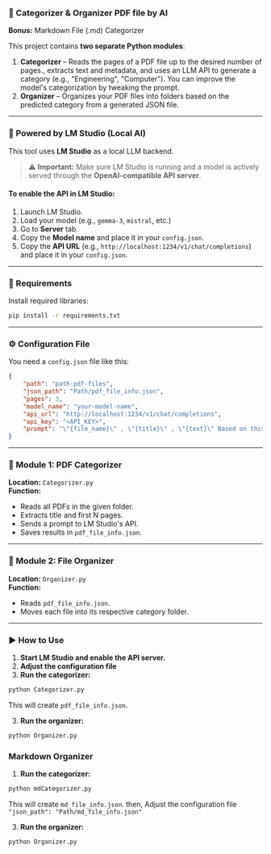 ### 📂 Categorizer & Organizer PDF file by AI
**Bonus:** Markdown File (.md) Categorizer

This project contains **two separate Python modules**:

1. **Categorizer** – Reads the pages of a PDF file up to the desired number of pages., extracts text and metadata, and uses an LLM API to generate a category (e.g., "Engineering", "Computer"). You can improve the model's categorization by tweaking the prompt.
2. **Organizer** – Organizes your PDF files into folders based on the predicted category from a generated JSON file.

---

### 🧠 Powered by LM Studio (Local AI)

This tool uses **LM Studio** as a local LLM backend.

> ⚠️ **Important:** Make sure LM Studio is running and a model is actively served through the **OpenAI-compatible API server**.

#### To enable the API in LM Studio:
1. Launch LM Studio.
2. Load your model (e.g., `gemma-3`, `mistral`, etc.)
3. Go to **Server** tab.
4. Copy the **Model name** and place it in your `config.json`.
5. Copy the **API URL** (e.g., `http://localhost:1234/v1/chat/completions`) and place it in your `config.json`.

---

### 🔧 Requirements

Install required libraries:

```bash
pip install -r requirements.txt
```

---

### ⚙️ Configuration File

You need a `config.json` file like this:

```json
{
    "path": "path-pdf-files",
    "json_path": "Path/pdf_file_info.json",
    "pages": 3,
    "model_name": "your-model-name",
    "api_url": "http://localhost:1234/v1/chat/completions",
    "api_key": "<API_KEY>",
    "prompt": "\"{file_name}\" , \"{title}\" , \"{text}\" Based on this information, determine the category for this document. It should be a single word in English. Example: Engineering, Computer etc."
}
```

---

### 📁 Module 1: PDF Categorizer

**Location:** `Categorizer.py`  
**Function:**  
- Reads all PDFs in the given folder.
- Extracts title and first N pages.
- Sends a prompt to LM Studio's API.
- Saves results in `pdf_file_info.json`.

---

### 📁 Module 2: File Organizer

**Location:** `Organizer.py`  
**Function:**  
- Reads `pdf_file_info.json`.
- Moves each file into its respective category folder.

---

### ▶️ How to Use

1. **Start LM Studio and enable the API server.**
2. **Adjust the configuration file**
3. **Run the categorizer:**

```bash
python Categorizer.py
```

This will create `pdf_file_info.json`.

3. **Run the organizer:**

```bash
python Organizer.py
```
### Markdown Organizer

1. **Run the categorizer:**

```bash
python mdCategorizer.py
```
This will create `md_file_info.json`. then, Adjust the configuration file `"json_path": "Path/md_file_info.json"`

3. **Run the organizer:**

```bash
python Organizer.py
```